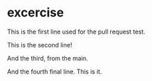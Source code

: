 # excercise
This is the first line used for the pull request test. 

This is the second line!

And the third, from the main.

And the fourth final line. This is it.


